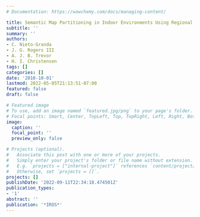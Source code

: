 ```yaml
---
# Documentation: https://wowchemy.com/docs/managing-content/

title: Semantic Map Partitioning in Indoor Environments Using Regional Analysis
subtitle: ''
summary: ''
authors:
- C. Nieto-Granda
- J. G. Rogers III
- A. J. B. Trevor
- H. I. Christensen
tags: []
categories: []
date: '2010-10-01'
lastmod: 2022-05-05T21:13:51-07:00
featured: false
draft: false

# Featured image
# To use, add an image named `featured.jpg/png` to your page's folder.
# Focal points: Smart, Center, TopLeft, Top, TopRight, Left, Right, BottomLeft, Bottom, BottomRight.
image:
  caption: ''
  focal_point: ''
  preview_only: false

# Projects (optional).
#   Associate this post with one or more of your projects.
#   Simply enter your project's folder or file name without extension.
#   E.g. `projects = ["internal-project"]` references `content/project/deep-learning/index.md`.
#   Otherwise, set `projects = []`.
projects: []
publishDate: '2022-09-11T22:34:18.474501Z'
publication_types:
- '1'
abstract: ''
publication: '*IROS*'
---
```

